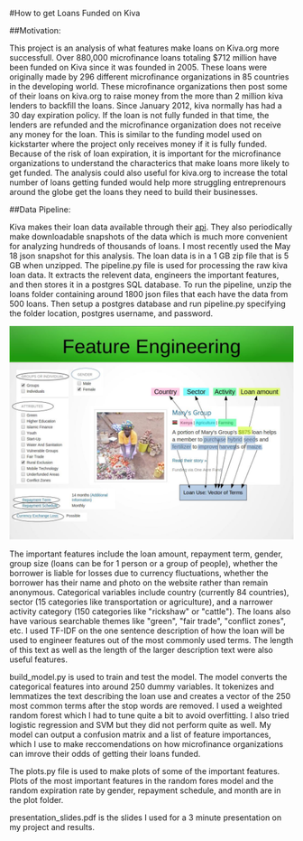 #How to get Loans Funded on Kiva

##Motivation: 

This project is an analysis of what features make loans on Kiva.org more successfull. Over 880,000 microfinance loans totaling $712 million have been funded on Kiva since it was founded in 2005. These loans were originally made by 296 different microfinance organizations in 85 countries in the developing world. These microfinance organizations then post some of their loans on kiva.org to raise money from the more than 2 million kiva lenders to backfill the loans. Since January 2012, kiva normally has had a 30 day expiration policy. If the loan is not fully funded in that time, the lenders are refunded and the microfinance organization does not receive any money for the loan. This is similar to the funding model used on kickstarter where the project only receives money if it is fully funded. Because of the risk of loan expiration, it is important for the microfinance organizations to understand the characterics that make loans more likely to get funded. The analysis could also useful for kiva.org to increase the total number of loans getting funded would help more struggling entreprenours around the globe get the loans they need to build their businesses.

##Data Pipeline:

Kiva makes their loan data available through their [api](http://build.kiva.org/). They also periodically make downloadable snapshots of the data which is much more convenient for analyzing hundreds of thousands of loans. I most recently used the May 18 json snapshot for this analysis. The loan data is in a 1 GB zip file that is 5 GB when unzipped. The pipeline.py file is used for processing the raw kiva loan data. It extracts the relevent data, engineers the important features, and then stores it in a postgres SQL database. To run the pipeline, unzip the loans folder containing around 1800 json files that each have the data from 500 loans. Then setup a postgres database and run pipeline.py specifying the folder location, postgres username, and password. 

![Kiva Loan](https://github.com/mattlichti/Fundraising-Success/blob/master/img/feature_engineering.jpg)

The important features include the loan amount, repayment term, gender, group size (loans can be for 1 person or a group of people), whether the borrower is liable for losses due to currency fluctuations, whether the borrower has their name and photo on the website rather than remain anonymous. Categorical variables include country (currently 84 countries), sector (15 categories like transportation or agriculture), and a narrower activity category (150 categories like "rickshaw" or "cattle"). The loans also have various searchable themes like "green", "fair trade", "conflict zones", etc. I used TF-IDF on the one sentence description of how the loan will be used to engineer features out of the most commonly used terms. The length of this text as well as the length of the larger description text were also useful features.

build_model.py is used to train and test the model. The model converts the categorical features into around 250 dummy variables. It tokenizes and lemmatizes the text describing the loan use and creates a vector of the 250 most common terms after the stop words are removed. I used a weighted random forest which I had to tune quite a bit to avoid overfitting. I also tried logistic regression and SVM but they did not perform quite as well. My model can output a confusion matrix and a list of feature importances, which I use to make reccomendations on how microfinance organizations can imrove their odds of getting their loans funded.

The plots.py file is used to make plots of some of the important features. Plots of the most important features in the random fores model and the random expiration rate by gender, repayment schedule, and month are in the plot folder.

presentation_slides.pdf is the slides I used for a 3 minute presentation on my project and results.